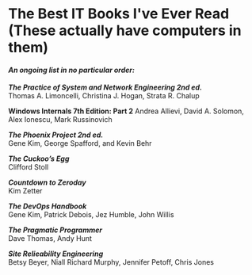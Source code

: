 # The Best IT Books I've Ever Read (These actually have computers in them)

#### *An ongoing list in no particular order:*

***The Practice of System and Network Engineering 2nd ed.***  
Thomas A. Limoncelli, Christina J. Hogan, Strata R. Chalup  

**Windows Internals 7th Edition: Part 2**
Andrea Allievi, David A. Solomon, Alex Ionescu, Mark Russinovich

***The Phoenix Project 2nd ed.***  
Gene Kim, George Spafford, and Kevin Behr

***The Cuckoo’s Egg***  
Clifford Stoll

***Countdown to Zeroday***  
Kim Zetter

***The DevOps Handbook***  
Gene Kim, Patrick Debois, Jez Humble, John Willis

***The Pragmatic Programmer***  
Dave Thomas, Andy Hunt

***Site Relieability Engineering***  
Betsy Beyer, Niall Richard Murphy, Jennifer Petoff, Chris Jones
